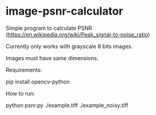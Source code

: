 # image-psnr-calculator

Simple program to calculate PSNR (https://en.wikipedia.org/wiki/Peak_signal-to-noise_ratio)

Currently only works with grayscale 8 bits images.

Images must have same dimensions.

Requirements:

pip install opencv-python

How to run:

python psnr.py ./example.tiff ./example_noisy.tiff
